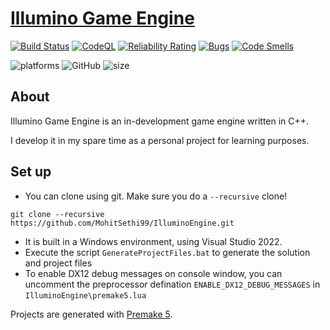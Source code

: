 <h1 align="left" style="border-bottom: none;">
  <a href="https://github.com/MohitSethi99/IlluminoEngine/">Illumino Game Engine</a>
</h1>

[![Build Status](https://github.com/MohitSethi99/IlluminoEngine/workflows/build/badge.svg)](https://github.com/MohitSethi99/IlluminoEngine/actions?workflow=build)
[![CodeQL](https://github.com/MohitSethi99/IlluminoEngine/workflows/CodeQL/badge.svg)](https://github.com/MohitSethi99/IlluminoEngine/actions?workflow=CodeQL)
[![Reliability Rating](https://sonarcloud.io/api/project_badges/measure?project=MohitSethi99_IlluminoEngine&metric=reliability_rating)](https://sonarcloud.io/summary/new_code?id=MohitSethi99_IlluminoEngine)
[![Bugs](https://sonarcloud.io/api/project_badges/measure?project=MohitSethi99_IlluminoEngine&metric=bugs)](https://sonarcloud.io/summary/new_code?id=MohitSethi99_IlluminoEngine)
[![Code Smells](https://sonarcloud.io/api/project_badges/measure?project=MohitSethi99_IlluminoEngine&metric=code_smells)](https://sonarcloud.io/summary/new_code?id=MohitSethi99_IlluminoEngine)

<p align="left">
  <img alt="platforms" src="https://img.shields.io/badge/platform-Windows-blue?style=flat-square"/>
  <img alt="GitHub" src="https://img.shields.io/github/license/MohitSethi99/IlluminoEngine?color=blue&style=flat-square">
  <img alt="size" src="https://img.shields.io/github/repo-size/MohitSethi99/IlluminoEngine?style=flat-square"/>
  <br/>
</p>

## About

Illumino Game Engine is an in-development game engine written in C++.

I develop it in my spare time as a personal project for learning purposes.

## Set up

- You can clone using git. Make sure you do a ```--recursive``` clone!
```
git clone --recursive https://github.com/MohitSethi99/IlluminoEngine.git
```
- It is built in a Windows environment, using Visual Studio 2022.
- Execute the script `GenerateProjectFiles.bat` to generate the solution and project files
- To enable DX12 debug messages on console window, you can uncomment the preprocessor defination ```ENABLE_DX12_DEBUG_MESSAGES``` in ```IlluminoEngine\premake5.lua```

Projects are generated with [Premake 5](https://github.com/premake/premake-core/releases).
